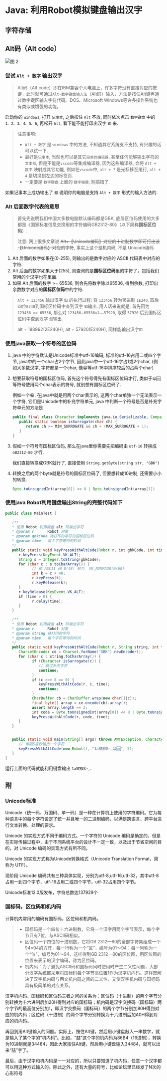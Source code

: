 # Java: 利用Robot模拟键盘输出汉字

## 字符存储

## Alt码（Alt code）

![图 2](https://gitee.com/cpfree/picture-warehouse/raw/master/images/common/324ab372cc0420979ecdf29602743aa83184bbd8643ff3457ccb3a44b53e56d4.gif)

### 尝试 `Alt + 数字` 输出汉字

> Alt码（Alt code）即在IBM兼容个人电脑上，许多字符没有直接对应的按键，此时就可通过`Alt-数字键盘输入法`（Alt码）输入，方法是按住Alt键再通过数字键区输入字符代码。DOS、Microsoft Windows等许多操作系统也有类似或增强的功能。

启动你的 `windows`, 打开 `记事本`, 之后按住 `Alt` 不放, 同时依次点击 `数字键盘` 中的 `1、2、3、4、5、6`, 再松开 `Alt`, 看下能不能打印出汉字 `釦` 来.

> 注意事项:
>
> - `Alt + 数字` 是 `windows` 中的方法, 不知道其它系统支不支持, 有兴趣的话可以试一下.
> - 最好是`记事本`, 当然也可以是其它`简单的编辑器`, 甚至任何能够输出字符的`文本框`, 但是不能是`vscode`等集成编译器, 因为这些编译器, 会将 `Alt + 数字` 映射成其它功能, 例如在`vscode`中, `alt + ?` 是光标移至尾行, `alt + 4` 是切换到左边的标签页.
> - 一定要是 `数字键盘` 上面的 `数字按键`, 别搞错了.

如果记事本上成功输出了 `釦` 说明你的电脑是支持 `Alt + 数字` 形式的输入方法的.

### Alt 后面数字代表的意思

> 首先先说明我们中国大多数电脑默认编码都是GBK, 底层区位码使用的大多都是《国家标准信息交换用的字符编码GB2312-80》（以下简称**国标区位码**）.
>
> 注意: 网上很多文章说 ~~Alt+【Unicode编码】对应的十进制数字即可打出该【Unicode编码】对应的字符~~, 事实上这个是机内码, 不是 Unicode编码

1. Alt 后面的数字如果在(0-255), 则输出的是数字对应的 ASCII 代码表中对应的字符.
2. Alt 后面的数字如果大于(255), 则查询的是**国标区位码**里的字符了，包括我们常用的个汉字也在里面.
3. 如果 Alt 后面的数字 >= 65536, 则会先将数字除以65536, 得到余数, 打印出余数数字对应的**国标区位码**中的字符.

> `Alt + 123456` 输出汉字 `釦` 的执行过程:
> 将 `123456` 转为16进制 `1E240`, 取后四位`E240`到国标区位码中查到汉字 `釦`输出.
> 用人话来说就是, 首先因为 `123456 >= 65536`, 那么对 `123456➗65536=1……57920`, 取得 `57920` 后到国标区位码中查到汉字 `釦`输出.
>
> alt + 188992(2E240H), alt + 57920(E240H), 同样能输出汉字`釦`

### 使用java获取一个符号的区位码

1. java 中的字符默认是Unicode标准中utf-16编码, 标准的utf-16占用二或四个字节, java中的一个char占2个字节, 因此java中一个utf-16字占1或2个char, (例如大多数汉字, 字符都是一个char, 像😀等utf-16中排序较后的占两个char)

2. 想要获取符号的国标区位码, 首先这个符号得先有国标区位码才行, 类似于`😀🆒`等符号使用两个char表示的符号, 就别想有国标区位码了.

   例如一个😀, 在java中就是用两个char表示的, 这两个char单独一个无法表示一个字符, 它们是Unicode中的补充字符单元, java 中判断一个符号是否是补充字符单元的方法是

   ```java
   public final class Character implements java.io.Serializable, Comparable<Character> {
      public static boolean isSurrogate(char ch) {
         return ch >= MIN_SURROGATE && ch < (MAX_SURROGATE + 1);
      }
   }
   ```

3. 假如一个符号有国标区位码, 那么在java里你需要先把编码由 `utf-16` 转换成 `GB2312-80` 才行.

   我们直接转换成GBK就行了, 直接使用 `String.getByte(string str, "GBK")`

4. 转换之后的两个byte就是符号的国标区位码了, 但要想转成10进制, 还需要小小的转换.

   ```java
   Byte.toUnsignedInt(array[0]) << 8 | Byte.toUnsignedInt(array[1])
   ```

### 使用java Robot利用键盘输出String的完整代码如下

   ```java
   public class MainTest {

      /**
      * 使用 Robot 利用键盘 alt 码输出字符
      * @param r      Robot 对象
      * @param gbkCode 待打印的字符的国标区位码
      * @param time   每个字符等待的时间
      */
      public static void keyPressWithAltCode(Robot r, int gbkCode, int time){
         r.keyPress(KeyEvent.VK_ALT);
         String s = Integer.toString(gbkCode);
         for (char c : s.toCharArray()) {
               // 由 ASCII 码 0(48) 转为  VK_NUMPAD0(0x60)
               int k = c + 48;
               r.keyPress(k);
               r.keyRelease(k);
         }
         r.keyRelease(KeyEvent.VK_ALT);
         if (time > 0) {
               r.delay(time);
         }
      }

      /**
      * 使用 Robot 利用键盘 alt 码输出字符
      * @param r      Robot 对象
      * @param string 待打印的字符
      * @param time   每个字符等待的时间
      */
      public static void keyPressWithAltCode(Robot r, String string, int time) throws CharacterCodingException {
         CharsetEncoder ce = Charset.forName("GBK").newEncoder();
         for (char c : string.toCharArray()) {
               if (Character.isSurrogate(c)) {
                  // 跳过补充字符
                  continue;
               }
               if (c >>> 8 == 0) {
                  keyPressWithAltCode(r, c, time);
                  continue;
               }
               CharBuffer cb = CharBuffer.wrap(new char[]{c});
               final byte[] array = ce.encode(cb).array();
               assert array.length == 2;
               int code = Byte.toUnsignedInt(array[0]) << 8 | Byte.toUnsignedInt(array[1]);
               keyPressWithAltCode(r, code, time);
         }
      }


      public static void main(String[] args) throws AWTException, CharacterCodingException {
         // 每隔5毫秒输出一个字符
         keyPressWithAltCode(new Robot(), "1a键舣ß→_😀🆒", 5);
      }
   }
   ```

运行上面的代码就能利用键盘输出 `1a键舣ß→_`.

## 附

### Unicode标准

Unicode（统一码、万国码、单一码）是一种在计算机上使用的字符编码。它为每种语言中的每个字符设定了统一并且唯一的二进制编码，以满足跨语言、跨平台进行文本转换、处理的要求。

Unicode 的实现方式不同于编码方式。一个字符的 Unicode 编码是确定的。但是在实际传输过程中，由于不同系统平台的设计不一定一致，以及出于节省空间的目的，对 Unicode 编码的实现方式有所不同。

Unicode 的实现方式称为Unicode转换格式（Unicode Translation Format，简称为 UTF）。

现阶段 Unicode 编码共有三种具体实现，分别为utf-8,utf-16,utf-32，其中utf-8占用一到四个字节，utf-16占用二或四个字节，utf-32占用四个字节。

Unicode标准12.0版发布，字符总数达137929个

### 国标码，区位码和机内码

计算机内常用的编码有国标码，区位码和机内码。

   > - 国标码是一个四位十六进制数，它将一个汉字用两个字节表示，每个字节只有7位，与ASCII码相似。
   > - 区位码一个四位的十进制数，它将GB 2312—80的全部字符集组成一个94×94的方阵，每一行称为一个“区”，编号为01～94；每一列称为一个“位”，编号为01～94，这样得到GB 2312—80的区位图，用区位图的位置来表示的汉字编码，称为区位码。
   > - 机内码：为了避免ASCII码和国标码同时使用时产生二义性问题，大部分汉字系统都采用将国标码每个字节高位置1作为汉字机内码。这样既解决了汉字机内码与西文机内码之间的二义性，又使汉字机内码与国标码具有极简单的对应关系。

汉字机内码、国标码和区位码三者之间的关系为：区位码（十进制）的两个字节分别转换为十六进制后加20H得到对应的国标码；机内码是汉字交换码（国标码）两个字节的最高位分别加1，即汉字交换码（国标码）的两个字节分别加80H得到对应的机内码；区位码（十进制）的两个字节分别转换为十六进制后加A0H得到对应的机内码。

再回到用Alt键输入的问题。实际上，按住Alt键，然后用小键盘敲入一串数字，就是输入了某个字的“机内码”。比如，“喆”这个字的机内码为86B4（16进制），转换为10进制就是34484，因此大家按住Alt键，然后用小键盘输入34484，就可以出来“喆”字了。

最后，由于汉字和机内码是一一对应的，所以只要知道了机内码，任意一个汉字都可以用这种方式输入的。除此之外，还有大量的符号，比如论坛里已经发了N次的心形符号
